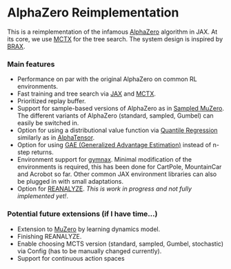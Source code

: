 # AlphaZero Reimplementation

This is a reimplementation of the infamous [AlphaZero](https://arxiv.org/abs/1712.01815) algorithm in JAX. At its core, we use [MCTX](https://github.com/google-deepmind/mctx) for the tree search. The system design is inspired by [BRAX](https://github.com/google/brax).

### Main features

* Performance on par with the original AlphaZero on common RL environments.
* Fast training and tree search via [JAX](https://jax.readthedocs.io/en/latest/) and [MCTX](https://github.com/google-deepmind/mctx).
* Prioritized replay buffer.
* Support for sample-based versions of AlphaZero as in [Sampled MuZero](https://arxiv.org/abs/2104.06303). The different variants of AlphaZero (standard, sampled, Gumbel) can easily be switched in.
* Option for using a distributional value function via [Quantile Regression](https://arxiv.org/abs/1710.10044) similarly as in [AlphaTensor](https://www.nature.com/articles/s41586-022-05172-4).
* Option for using [GAE (Generalized Advantage Estimation)](https://arxiv.org/abs/1506.02438) instead of n-step returns.
* Environment support for [gymnax](https://github.com/RobertTLange/gymnax). Minimal modification of the environments is required, this has been done for CartPole, MountainCar and Acrobot so far. Other common JAX environment libraries can also be plugged in with small adaptations.
* Option for [REANALYZE](https://arxiv.org/abs/2104.06294). *This is work in progress and not fully implemented yet!*.

### Potential future extensions (if I have time...)

* Extension to [MuZero](https://arxiv.org/abs/1911.08265) by learning dynamics model.
* Finishing REANALYZE.
* Enable choosing MCTS version (standard, sampled, Gumbel, stochastic) via Config (has to be manually changed currently).
* Support for continuous action spaces





